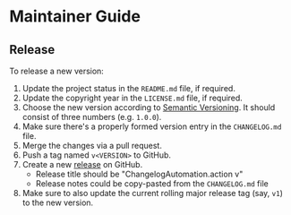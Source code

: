 <!--
SPDX-FileCopyrightText: 2024 Friedrich von Never <friedrich@fornever.me>

SPDX-License-Identifier: MIT
-->

Maintainer Guide
================

Release
-------

To release a new version:
1. Update the project status in the `README.md` file, if required.
2. Update the copyright year in the `LICENSE.md` file, if required.
3. Choose the new version according to [Semantic Versioning][semver]. It should consist of three numbers (e.g. `1.0.0`).
4. Make sure there's a properly formed version entry in the `CHANGELOG.md` file.
5. Merge the changes via a pull request.
6. Push a tag named `v<VERSION>` to GitHub.
7. Create a new [release][releases] on GitHub.
   - Release title should be "ChangelogAutomation.action v<VERSION>"
   - Release notes could be copy-pasted from the `CHANGELOG.md` file
8. Make sure to also update the current rolling major release tag (say, `v1`) to the new version.

[semver]: https://semver.org/spec/v2.0.0.html
[releases]: https://github.com/ForNeVeR/intellij-updater/releases
